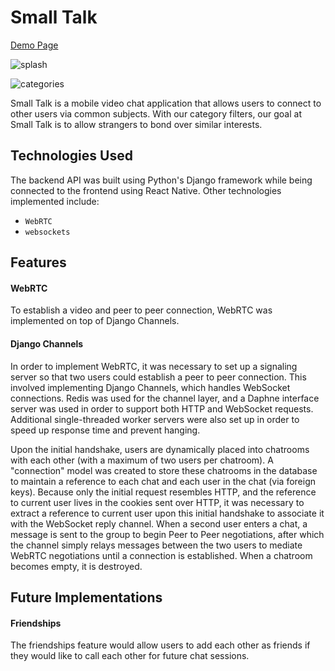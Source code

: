 # Small Talk

[Demo Page](https://seanperfecto.github.io/applandingpage/)

![splash](http://res.cloudinary.com/nearbytes/image/upload/c_scale,h_600,q_100/v1497274540/Screen_Shot_2017-06-12_at_6.31.35_AM_tb5jyk.png)

![categories](http://res.cloudinary.com/nearbytes/image/upload/c_scale,h_600,q_100/v1497274543/Screen_Shot_2017-06-12_at_6.34.24_AM_pumzjq.png)

Small Talk is a mobile video chat application that allows users to connect to other users via common subjects. With our category filters, our goal at Small Talk is to allow strangers to bond over similar interests.

## Technologies Used

The backend API was built using Python's Django framework while being connected to the frontend using React Native. Other technologies implemented include:

- `WebRTC`
- `websockets`

## Features


#### WebRTC

To establish a video and peer to peer connection, WebRTC was implemented on top of Django Channels.

#### Django Channels

In order to implement WebRTC, it was necessary to set up a signaling server so that two
users could establish a peer to peer connection. This involved implementing Django Channels, which
handles WebSocket connections. Redis was used for the channel layer, and a Daphne interface server was used in order to support both HTTP and WebSocket requests. Additional single-threaded worker servers were also set up in order to speed up response time and prevent hanging.

Upon the initial handshake, users are dynamically placed into chatrooms with each other (with a maximum of two users per chatroom).  A "connection" model was created to store these chatrooms in the database to maintain a reference to each chat and each user in the chat (via foreign keys). Because only the initial request resembles HTTP, and the reference to current user lives in the cookies sent over HTTP, it was necessary to extract a reference to current user upon this initial handshake to associate it with the WebSocket reply channel. When a second user enters a chat, a message is sent to the group to begin Peer to Peer negotiations, after which the channel simply relays messages between the two users to mediate WebRTC negotiations until a connection is established. When a chatroom becomes empty, it is destroyed.


## Future Implementations

#### Friendships
The friendships feature would allow users to add each other as friends if
they would like to call each other for future chat sessions.
